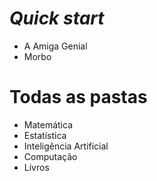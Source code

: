 # _Quick start_
- A Amiga Genial
- Morbo

# Todas as pastas

- Matemática
- Estatística
- Inteligência Artificial
- Computação
- Livros
